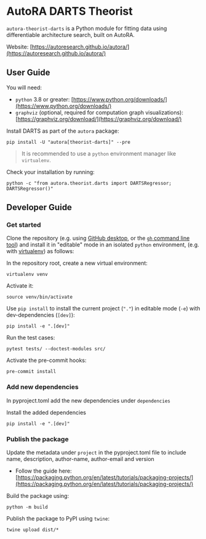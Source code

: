 # AutoRA DARTS Theorist

`autora-theorist-darts` is a Python module for fitting data using differentiable architecture 
search, built on AutoRA.

Website: [https://autoresearch.github.io/autora/](https://autoresearch.github.io/autora/)

## User Guide

You will need:

- `python` 3.8 or greater: [https://www.python.org/downloads/](https://www.python.org/downloads/)
- `graphviz` (optional, required for computation graph visualizations): 
  [https://graphviz.org/download/](https://graphviz.org/download/)

Install DARTS as part of the `autora` package:

```shell
pip install -U "autora[theorist-darts]" --pre
```

> It is recommended to use a `python` environment manager like `virtualenv`.

Check your installation by running:
```shell
python -c "from autora.theorist.darts import DARTSRegressor; DARTSRegressor()"
```

## Developer Guide

### Get started

Clone the repository (e.g. using [GitHub desktop](https://desktop.github.com), 
or the [`gh` command line tool](https://cli.github.com)) 
and install it in "editable" mode in an isolated `python` environment, (e.g. 
with 
[virtualenv](https://virtualenv.pypa.io/en/latest/installation.html)) as follows:

In the repository root, create a new virtual environment:
```shell
virtualenv venv
```

Activate it:
```shell
source venv/bin/activate
```

Use `pip install` to install the current project (`"."`) in editable mode (`-e`) with dev-dependencies (`[dev]`):
```shell
pip install -e ".[dev]"
```

Run the test cases:
```shell
pytest tests/ --doctest-modules src/
```

Activate the pre-commit hooks:
```shell
pre-commit install
```

### Add new dependencies 

In pyproject.toml add the new dependencies under `dependencies`

Install the added dependencies
```shell
pip install -e ".[dev]"
```

### Publish the package

Update the metadata under `project` in the pyproject.toml file to include name, description, author-name, author-email and version

- Follow the guide here: [https://packaging.python.org/en/latest/tutorials/packaging-projects/](https://packaging.python.org/en/latest/tutorials/packaging-projects/)

Build the package using:
```shell
python -m build
```

Publish the package to PyPI using `twine`:
```shell
twine upload dist/*
```
